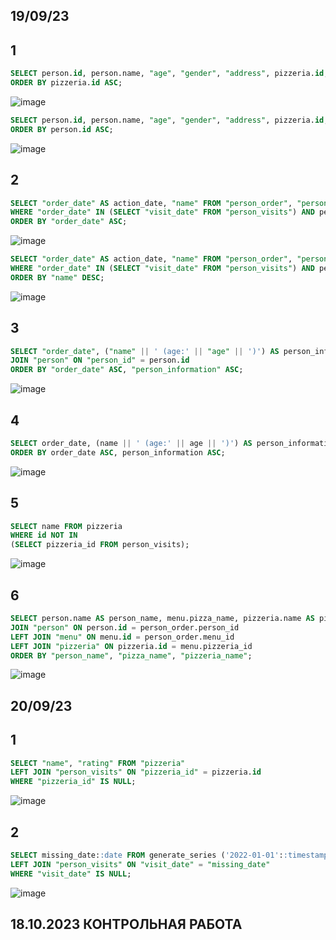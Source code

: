 ## 19/09/23

## 1
```sql
SELECT person.id, person.name, "age", "gender", "address", pizzeria.id, pizzeria.name, "rating" FROM "person", "pizzeria"
ORDER BY pizzeria.id ASC;
```
![image](https://github.com/1ksunia1/Bob.md/assets/145553959/94478374-53d9-4436-a35b-5d920a4fbfed)
```sql
SELECT person.id, person.name, "age", "gender", "address", pizzeria.id, pizzeria.name, "rating" FROM "person", "pizzeria"
ORDER BY person.id ASC;
```
![image](https://github.com/1ksunia1/Bob.md/assets/145553959/3b3060b7-66c2-4f5f-8c32-846d2ce39e31)

## 2
```sql
SELECT "order_date" AS action_date, "name" FROM "person_order", "person"
WHERE "order_date" IN (SELECT "visit_date" FROM "person_visits") AND person_order.person_id = person.id
ORDER BY "order_date" ASC;
```
![image](https://github.com/1ksunia1/Bob.md/assets/145553959/76dd9d30-43a1-445a-9236-5f94d50206f2)
```sql
SELECT "order_date" AS action_date, "name" FROM "person_order", "person"
WHERE "order_date" IN (SELECT "visit_date" FROM "person_visits") AND person_order.person_id = person.id
ORDER BY "name" DESC;
```
![image](https://github.com/1ksunia1/Bob.md/assets/145553959/48341149-9067-47f0-9ab8-9110db68715f)

## 3
```sql
SELECT "order_date", ("name" || ' (age:' || "age" || ')') AS person_information FROM "person_order"
JOIN "person" ON "person_id" = person.id
ORDER BY "order_date" ASC, "person_information" ASC;
```

![image](https://github.com/1ksunia1/Bob.md/assets/145553959/203f6fad-a050-4093-89f3-c837964a3718)

## 4
```sql
SELECT order_date, (name || ' (age:' || age || ')') AS person_information FROM person_order NATURAL JOIN person
ORDER BY order_date ASC, person_information ASC;
```
![image](https://github.com/1ksunia1/Bob.md/assets/145553959/2fde21f9-4860-4d02-bf7c-dd8fbd6de1d8)

## 5
```sql
SELECT name FROM pizzeria
WHERE id NOT IN
(SELECT pizzeria_id FROM person_visits);
```

![image](https://github.com/1ksunia1/Bob.md/assets/145553959/05a9c04b-62e3-4d84-a113-b0e215ef3752)

## 6
```sql
SELECT person.name AS person_name, menu.pizza_name, pizzeria.name AS pizzeria_name FROM "person_order"
JOIN "person" ON person.id = person_order.person_id
LEFT JOIN "menu" ON menu.id = person_order.menu_id
LEFT JOIN "pizzeria" ON pizzeria.id = menu.pizzeria_id
ORDER BY "person_name", "pizza_name", "pizzeria_name";
```

![image](https://github.com/1ksunia1/Bob.md/assets/145553959/b98186a6-0e9c-4201-8bd2-2b6f93c6ba15)

## 20/09/23

## 1

```sql
SELECT "name", "rating" FROM "pizzeria"
LEFT JOIN "person_visits" ON "pizzeria_id" = pizzeria.id
WHERE "pizzeria_id" IS NULL;
```

![image](https://github.com/1ksunia1/Bob.md/assets/145553959/4d953492-3560-4b49-bc2d-702905a16896)

## 2

```sql
SELECT missing_date::date FROM generate_series ('2022-01-01'::timestamp, '2022-01-10', '1 day') AS "missing_date"
LEFT JOIN "person_visits" ON "visit_date" = "missing_date"
WHERE "visit_date" IS NULL;
```

![image](https://github.com/1ksunia1/Bob.md/assets/145553959/5ebae32a-1b8b-47b3-a7ef-670e2ddd3f70)

## 18.10.2023 КОНТРОЛЬНАЯ РАБОТА


















